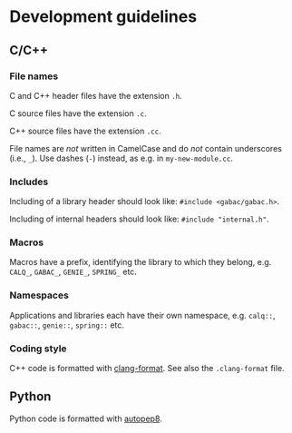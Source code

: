 # Development guidelines

## C/C++

### File names

C and C++ header files have the extension ``.h``.

C source files have the extension ``.c``.

C++ source files have the extension ``.cc``.

File names are *not* written in CamelCase and do *not* contain underscores (i.e., ``_``). Use dashes (``-``) instead, as e.g. in ``my-new-module.cc``.

### Includes

Including of a library header should look like: ``#include <gabac/gabac.h>``.

Including of internal headers should look like: ``#include "internal.h"``.

### Macros

Macros have a prefix, identifying the library to which they belong, e.g. ``CALQ_``, ``GABAC_``, ``GENIE_``, ``SPRING_`` etc.

### Namespaces

Applications and libraries each have their own namespace, e.g. ``calq::``, ``gabac::``, ``genie::``, ``spring::`` etc.

### Coding style

C++ code is formatted with [clang-format](https://clang.llvm.org/docs/ClangFormat.html). See also the ``.clang-format`` file.

## Python

Python code is formatted with [autopep8](https://pypi.org/project/autopep8/0.8/).
